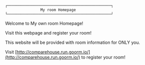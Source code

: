 ```
┌───────────────────────────────────────────────┐
                My room Homepage
└───────────────────────────────────────────────┘
```

Welcome to My own room Homepage!

Visit this webpage and register your room!

This website will be provided with room information for ONLY you.

Visit [http://comparehouse.run.goorm.io/](http://comparehouse.run.goorm.io/) to register your room!
